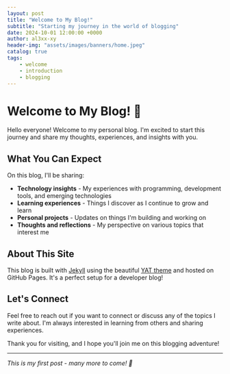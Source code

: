 ```yaml
---
layout: post
title: "Welcome to My Blog!"
subtitle: "Starting my journey in the world of blogging"
date: 2024-10-01 12:00:00 +0000
author: al3xx-xy
header-img: "assets/images/banners/home.jpeg"
catalog: true
tags:
    - welcome
    - introduction
    - blogging
---
```


# Welcome to My Blog! 🎉

Hello everyone! Welcome to my personal blog. I'm excited to start this journey and share my thoughts, experiences, and insights with you.

## What You Can Expect

On this blog, I'll be sharing:

- **Technology insights** - My experiences with programming, development tools, and emerging technologies
- **Learning experiences** - Things I discover as I continue to grow and learn
- **Personal projects** - Updates on things I'm building and working on
- **Thoughts and reflections** - My perspective on various topics that interest me

## About This Site

This blog is built with [Jekyll](https://jekyllrb.com/) using the beautiful [YAT theme](https://github.com/jeffreytse/jekyll-theme-yat) and hosted on GitHub Pages. It's a perfect setup for a developer blog!

## Let's Connect

Feel free to reach out if you want to connect or discuss any of the topics I write about. I'm always interested in learning from others and sharing experiences.

Thank you for visiting, and I hope you'll join me on this blogging adventure!

---

*This is my first post - many more to come! 🚀*
